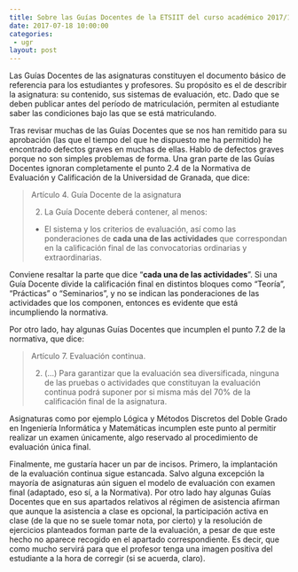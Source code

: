 ```yaml
---
title: Sobre las Guías Docentes de la ETSIIT del curso académico 2017/18
date: 2017-07-18 10:00:00
categories:
 - ugr
layout: post
---
```


Las Guías Docentes de las asignaturas constituyen el documento básico de referencia para los estudiantes y profesores. Su propósito es el de describir la asignatura: su contenido, sus sistemas de evaluación, etc. Dado que se deben publicar antes del período de matriculación, permiten al estudiante saber las condiciones bajo las que se está matriculando.

Tras revisar muchas de las Guías Docentes que se nos han remitido para su aprobación (las que el tiempo del que he dispuesto me ha permitido) he encontrado defectos graves en muchas de ellas. Hablo de defectos graves porque no son simples problemas de forma. Una gran parte de las Guías Docentes ignoran completamente el punto 2.4 de la Normativa de Evaluación y Calificación de la Universidad de Granada, que dice:

> Artículo 4. Guía Docente de la asignatura
>
> 2. La Guía Docente deberá contener, al menos:
>
>   - El sistema y los criterios de evaluación, así como las ponderaciones de **cada una de las actividades** que correspondan en la calificación final de las convocatorias ordinarias y extraordinarias.

Conviene resaltar la parte que dice “**cada una de las actividades**”. Si una Guía Docente divide la calificación final en distintos bloques como “Teoría”, “Prácticas” o “Seminarios”, y no se indican las ponderaciones de las actividades que los componen, entonces es evidente que está incumpliendo la normativa.

Por otro lado, hay algunas Guías Docentes que incumplen el punto 7.2 de la normativa, que dice:

> Artículo 7. Evaluación continua.
>
> 2. (...) Para garantizar que la evaluación sea diversificada, ninguna de las pruebas o actividades que constituyan la evaluación continua podrá suponer por si misma más del 70% de la calificación final de la asignatura.

Asignaturas como por ejemplo Lógica y Métodos Discretos del Doble Grado en Ingeniería Informática y Matemáticas incumplen este punto al permitir realizar un examen únicamente, algo reservado al procedimiento de evaluación única final.

Finalmente, me gustaría hacer un par de incisos. Primero, la implantación de la evaluación continua sigue estancada. Salvo alguna excepción la mayoría de asignaturas aún siguen el modelo de evaluación con examen final (adaptado, eso sí, a la Normativa). Por otro lado hay algunas Guías Docentes que en sus apartados relativos al régimen de asistencia afirman que aunque la asistencia a clase es opcional, la participación activa en clase (de la que no se suele tomar nota, por cierto) y la resolución de ejercicios planteados forman parte de la evaluación, a pesar de que este hecho no aparece recogido en el apartado correspondiente. Es decir, que como mucho servirá para que el profesor tenga una imagen positiva del estudiante a la hora de corregir (si se acuerda, claro).
